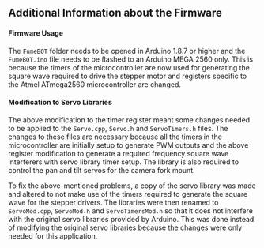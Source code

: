 ## **Additional Information about the Firmware**

#### Firmware Usage
The `FumeBOT` folder needs to be opened in Arduino 1.8.7 or higher and the `FumeBOT.ino` file needs to be flashed to
an Arduino MEGA 2560 only. This is because the timers of the microcontroller are now used for generating the square wave required to drive the stepper motor and registers specific to the Atmel ATmega2560 microcontroller are changed.

#### Modification to Servo Libraries
The above modification to the timer register meant some changes needed to be applied to the `Servo.cpp`, `Servo.h` and `ServoTimers.h` files. The changes to these files are necessary because all the timers in the microcontroller are initially setup to generate PWM outputs and the above register modification to generate a required frequency square wave interferers with servo library timer setup. The library is also required to control the pan and tilt servos for the camera fork mount.

To fix the above-mentioned problems, a copy of the servo library was made and altered to not make use of the timers required to generate the square wave for the stepper drivers. The libraries were then renamed to `ServoMod.cpp`, `ServoMod.h` and `ServoTimersMod.h` so that it does not interfere with the original servo libraries provided by Arduino. This was done instead of modifying the original servo libraries because the changes were only needed for this application.